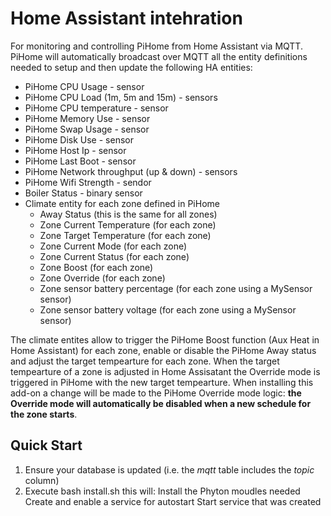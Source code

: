# Home Assistant intehration
For monitoring and controlling PiHome from Home Assistant via MQTT. PiHome will automatically broadcast over MQTT all the entity definitions needed to setup and then update the following HA entities:
* PiHome CPU Usage - sensor
* PiHome CPU Load (1m, 5m and 15m) - sensors
* PiHome CPU temperature - sensor
* PiHome Memory Use - sensor
* PiHome Swap Usage - sensor
* PiHome Disk Use - sensor
* PiHome Host Ip - sensor
* PiHome Last Boot - sensor
* PiHome Network throughput (up & down) - sensors
* PiHome Wifi Strength - sendor
* Boiler Status - binary sensor
* Climate entity for each zone defined in PiHome
  * Away Status (this is the same for all zones)
  * Zone Current Temperature (for each zone)
  * Zone Target Temperature (for each zone)
  * Zone Current Mode (for each zone)
  * Zone Current Status (for each zone)
  * Zone Boost (for each zone)
  * Zone Override (for each zone)
  * Zone sensor battery percentage (for each zone using a MySensor sensor)
  * Zone sensor battery voltage (for each zone using a MySensor sensor)

The climate entites allow to trigger the PiHome Boost function (Aux Heat in Home Assistant) for each zone, enable or disable the PiHome Away status and adjust the target tempearture for each zone. When the target tempearture of a zone is adjusted in Home Assisatant the Override mode is triggered in PiHome with the new target tempearture. When installing this add-on a change will be made to the PiHome Override mode logic: **the Override mode will automatically be disabled when a new schedule for the zone starts**.

## Quick Start

1. Ensure your database is updated (i.e. the *mqtt* table includes the *topic* column)
2. Execute bash install.sh this will:
    Install the Phyton moudles needed
    Create and enable a service for autostart
    Start service that was created
